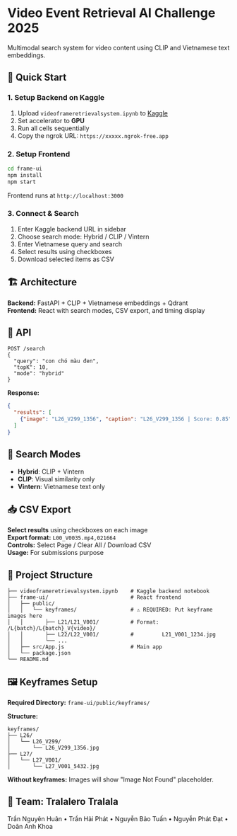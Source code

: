 # Video Event Retrieval AI Challenge 2025

Multimodal search system for video content using CLIP and Vietnamese text embeddings.

## 🚀 Quick Start

### 1. Setup Backend on Kaggle
1. Upload `videoframeretrievalsystem.ipynb` to [Kaggle](https://www.kaggle.com/code)
2. Set accelerator to **GPU**
3. Run all cells sequentially
4. Copy the ngrok URL: `https://xxxxx.ngrok-free.app`

### 2. Setup Frontend
```bash
cd frame-ui
npm install
npm start
```
Frontend runs at `http://localhost:3000`

### 3. Connect & Search
1. Enter Kaggle backend URL in sidebar
2. Choose search mode: Hybrid / CLIP / Vintern
3. Enter Vietnamese query and search
4. Select results using checkboxes
5. Download selected items as CSV

## 🏗️ Architecture

**Backend:** FastAPI + CLIP + Vietnamese embeddings + Qdrant  
**Frontend:** React with search modes, CSV export, and timing display

## 🔧 API

```http
POST /search
{
  "query": "con chó màu đen",
  "topK": 10,
  "mode": "hybrid"
}
```

**Response:**
```json
{
  "results": [
    {"image": "L26_V299_1356", "caption": "L26_V299_1356 | Score: 0.85"}
  ]
}
```

## 🎯 Search Modes

- **Hybrid**: CLIP + Vintern
- **CLIP**: Visual similarity only
- **Vintern**: Vietnamese text only

## 📥 CSV Export

**Select results** using checkboxes on each image  
**Export format:** `L00_V0035.mp4,021664`  
**Controls:** Select Page / Clear All / Download CSV  
**Usage:** For submissions purpose

## 📁 Project Structure

```
├── videoframeretrievalsystem.ipynb    # Kaggle backend notebook
├── frame-ui/                          # React frontend
│   ├── public/
│   │   └── keyframes/                 # ⚠️ REQUIRED: Put keyframe images here
│   │       ├── L21/L21_V001/          # Format: /L{batch}/L{batch}_V{video}/
│   │       ├── L22/L22_V001/          #         L21_V001_1234.jpg
│   │       └── ...
│   ├── src/App.js                     # Main app
│   └── package.json
└── README.md
```

## 🖼️ Keyframes Setup

**Required Directory:** `frame-ui/public/keyframes/`

**Structure:**
```
keyframes/
├── L26/
│   └── L26_V299/
│       └── L26_V299_1356.jpg
├── L27/
│   └── L27_V001/
│       └── L27_V001_5432.jpg
```

**Without keyframes:** Images will show "Image Not Found" placeholder.

## 👥 Team: Tralalero Tralala
Trần Nguyên Huân • Trần Hải Phát • Nguyễn Bảo Tuấn • Nguyễn Phát Đạt • Doãn Anh Khoa